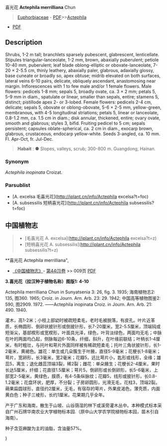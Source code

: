 喜光花 **Actephila merrilliana** Chun

> [Euphorbiaceae](http://iplant.cn/info/Euphorbiaceae?t=foc) - [PDF](http://www.iplant.cn/foc/pdf/Euphorbiaceae.pdf)>>[Actephila](http://iplant.cn/info/Actephila?t=foc)
 - [PDF](http://www.iplant.cn/foc/pdf/Actephila.pdf)

## Description

Shrubs, 1-2 m tall; branchlets sparsely pubescent, glabrescent, lenticellate. Stipules triangular-lanceolate, 1-2 mm, brown, abaxially puberulent; petiole 10-40 mm, puberulent; leaf blade oblong-elliptic or obovate-lanceolate, 7-20 × 2-5.5 cm, thinly leathery, abaxially paler, glabrous, adaxially glossy, base cuneate or broadly so, apex obtuse; midrib elevated on both surfaces, lateral veins 6-10 pairs, delicate, obliquely ascendant, anastomosing near margin. Inflorescences with 1 to few male and/or 1 female flowers. Male flowers: pedicels 1-8 mm; sepals 5, broadly ovate, ca. 3 × 2 mm; petals 5, 5-9 mm in diam., spatulate or linear, smaller than sepals, entire; stamens 5, distinct; pistillode apex 2- or 3-lobed. Female flowers: pedicels 2-4 cm, delicate; sepals 5, obovate or oblong-obovate, 5-6 × 2-5 mm, yellow-green, membranous, with 4-5 longitudinal striations; petals 5, linear or lanceolate, 0.8-1.2 mm, ca. 1.5 cm in diam.; disk annular, thickened, entire; ovary ovate, smooth and glabrous; styles 3, bifid. Fruiting pedicel to 5 cm; sepals persistent; capsules oblate-spherical, ca. 2 cm in diam., exocarp brown, glabrous, crustaceous, endocarp yellow-white. Seeds 3-angled, ca. 10 mm. Fl. Apr-Oct, fr. Jul-Dec.


> **Habait** : 
>● Slopes, valleys, scrub; 300-800 m. Guangdong, Hainan.

### Synonym
*Actephila inopinata* Croizat.

### Parsublist

* [A.  excelsa  毛喜光花](http://iplant.cn/info/Actephila excelsa?t=foc)
* [A.  subsessilis  短柄喜光花](http://iplant.cn/info/Actephila subsessilis?t=foc)

## 中国植物志

> * [毛喜光花  A.  excelsa](http://iplant.cn/info/Actephila excelsa?t=z)
> * [短柄喜光花  A.  subsessilis](http://iplant.cn/info/Actephila subsessilis?t=z)


**喜光花 Actephila merrilliana",

* [《中国植物志》](http://www.iplant.cn/frps)- [第44(1)卷](http://www.iplant.cn/frps/vol/44(1)) >> 009页 [PDF](http://www.iplant.cn/frps/pdf/44(1)/009.PDF)


**3.喜光花（拉汉种子植物名称）图版1: 4-10**

Actephila merrilliana Chun in Sunyatsenia 3: 26, fig. 3. 1935; 海南植物志2: 135, 图360. 1965; Croiz. in Journ. Arn. Arb. 23: 29. 1942; 中国高等植物图鉴2: 590, 图2909. 1972. ——Actephila inopinata Croiz. in Journ. Arn. Arb. 21: 490. 1940.

灌木，高1-2米；小枝上部幼时被疏短柔毛，老时毛被脱落，有皮孔。叶片近革质，长椭圆形、倒卵状披针形或倒披针形，长7-20厘米，宽2-5.5厘米，顶端钝或短渐尖，基部楔形或宽楔形，叶面具光泽，绿色，叶背淡绿色，两面均无毛；中脉在叶的两面均凸起，侧脉每边6-10条，纤细，斜升，在叶缘前联结；叶柄长1-4厘米，有时粗壮，与托叶和萼片外面同样被有稀疏短柔毛；托叶三角状披针形，长1-2毫米，黄褐色。雄花：单生或几朵簇生于叶腋，直径5-9毫米；花梗长1-8毫米；萼片，宽卵形，长3毫米，宽2毫米；花瓣5，远比萼片小，匙形或线形，全缘；雄蕊5，离生；退化雌蕊顶端3裂，稀2裂；雌花：单朵腋生；花梗长2-4厘米，果时长达5厘米，纤细；花直径1.5厘米；萼片5，倒卵形或长倒卵形，长5-6毫米，上部宽2-5毫米，黄绿色，膜质，有4-5条纵脉纹；花瓣5，线形或披针形，长0.8-1.2毫米；花盘环状，肥厚，不分裂；子房卵圆形，光滑无毛，花柱3，顶端2裂。蒴果扁圆球形，直径约2厘米，无毛，有宿存的萼片，外果皮渴色，薄壳质，内面黄白色；种子三棱形，长约1厘米。花果期几乎全年。

产于广东和海南，散生于山坡、山谷荫湿的林下或溪旁灌木丛中。本种模式标本采自广州石牌华南农业大学植物标本园.（原中山大学农学院植物标本园，苗木引自海南）。

种子含亚麻酸为主的油脂，含油量57%。

}